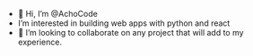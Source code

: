 - 👋 Hi, I’m @AchoCode
- I’m interested in building web apps with python and react
- 💞️ I’m looking to collaborate on any project that will add to my experience.
<!---
AchoCode/AchoCode is a ✨ special ✨ repository because its `README.md` (this file) appears on your GitHub profile.
You can click the Preview link to take a look at your changes.
--->
